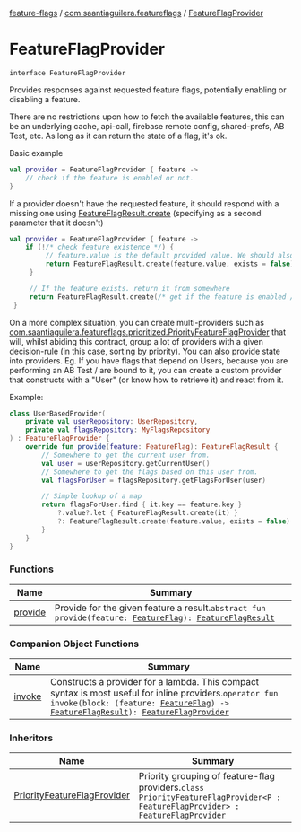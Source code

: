 [feature-flags](../../index.md) / [com.saantiaguilera.featureflags](../index.md) / [FeatureFlagProvider](./index.md)

# FeatureFlagProvider

`interface FeatureFlagProvider`

Provides responses against requested feature flags, potentially enabling or disabling a feature.

There are no restrictions upon how to fetch the available features, this can be an underlying
cache, api-call, firebase remote config, shared-prefs, AB Test, etc. As long as it can return
the state of a flag, it's ok.

Basic example

``` kotlin
val provider = FeatureFlagProvider { feature ->
    // check if the feature is enabled or not.
}
```

If a provider doesn't have the requested feature, it should respond with a missing one using
[FeatureFlagResult.create](../-feature-flag-result/create.md) (specifying as a second parameter that it doesn't)

``` kotlin
val provider = FeatureFlagProvider { feature ->
    if (!/* check feature existence */) {
         // feature.value is the default provided value. We should also denote it doesn't exists.
         return FeatureFlagResult.create(feature.value, exists = false)
     }

     // If the feature exists. return it from somewhere
     return FeatureFlagResult.create(/* get if the feature is enabled / disabled */)
 }
```

On a more complex situation, you can create multi-providers such as
[com.saantiaguilera.featureflags.prioritized.PriorityFeatureFlagProvider](../../com.saantiaguilera.featureflags.prioritized/-priority-feature-flag-provider/index.md) that will, whilst
abiding this contract, group a lot of providers with a given decision-rule (in this case,
sorting by priority).
You can also provide state into providers. Eg. If you have flags that depend on Users,
because you are performing an AB Test / are bound to it, you can create a custom provider
that constructs with a "User" (or know how to retrieve it) and react from it.

Example:

``` kotlin
class UserBasedProvider(
    private val userRepository: UserRepository,
    private val flagsRepository: MyFlagsRepository
) : FeatureFlagProvider {
    override fun provide(feature: FeatureFlag): FeatureFlagResult {
        // Somewhere to get the current user from.
        val user = userRepository.getCurrentUser()
        // Somewhere to get the flags based on this user from.
        val flagsForUser = flagsRepository.getFlagsForUser(user)

        // Simple lookup of a map
        return flagsForUser.find { it.key == feature.key }
            ?.value?.let { FeatureFlagResult.create(it) }
            ?: FeatureFlagResult.create(feature.value, exists = false)
        }
    }
}
```

### Functions

| Name | Summary |
|---|---|
| [provide](provide.md) | Provide for the given feature a result.`abstract fun provide(feature: `[`FeatureFlag`](../-feature-flag/index.md)`): `[`FeatureFlagResult`](../-feature-flag-result/index.md) |

### Companion Object Functions

| Name | Summary |
|---|---|
| [invoke](invoke.md) | Constructs a provider for a lambda. This compact syntax is most useful for inline providers.`operator fun invoke(block: (feature: `[`FeatureFlag`](../-feature-flag/index.md)`) -> `[`FeatureFlagResult`](../-feature-flag-result/index.md)`): `[`FeatureFlagProvider`](./index.md) |

### Inheritors

| Name | Summary |
|---|---|
| [PriorityFeatureFlagProvider](../../com.saantiaguilera.featureflags.prioritized/-priority-feature-flag-provider/index.md) | Priority grouping of feature-flag providers.`class PriorityFeatureFlagProvider<P : `[`FeatureFlagProvider`](./index.md)`> : `[`FeatureFlagProvider`](./index.md) |
